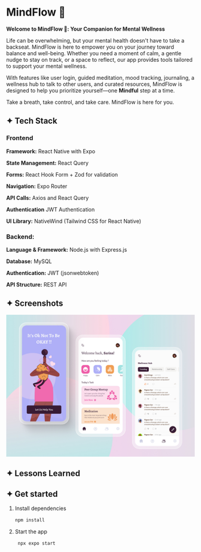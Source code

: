 
# MindFlow 🌿

**Welcome to MindFlow 🌿: Your Companion for Mental Wellness**  

Life can be overwhelming, but your mental health doesn't have to take a backseat. MindFlow is here to empower you on your journey toward balance and well-being. Whether you need a moment of calm, a gentle nudge to stay on track, or a space to reflect, our app provides tools tailored to support your mental wellness.  

With features like user login, guided meditation, mood tracking, journaling, a wellness hub to talk to other users, and curated resources, MindFlow is designed to help you prioritize yourself—one **Mindful** step at a time.  

Take a breath, take control, and take care. MindFlow is here for you. 
## ✦ Tech Stack

### Frontend

**Framework:** React Native with Expo

**State Management:** React Query

**Forms:** React Hook Form + Zod for validation

**Navigation:**  Expo Router

**API Calls:** Axios and React Query

**Authentication** JWT Authentication

**UI Library:** NativeWind (Tailwind CSS for React Native)


### Backend: 

**Language & Framework:** Node.js with Express.js

**Database:** MySQL 

**Authentication:** JWT (jsonwebtoken) 

**API Structure:** REST API 

## ✦ Screenshots 

![App Screenshot](assets/images/presentation.jpg)

## ✦ Lessons Learned 


## ✦ Get started

1. Install dependencies

   ```bash
   npm install
   ```

2. Start the app

   ```bash
    npx expo start
  ```
